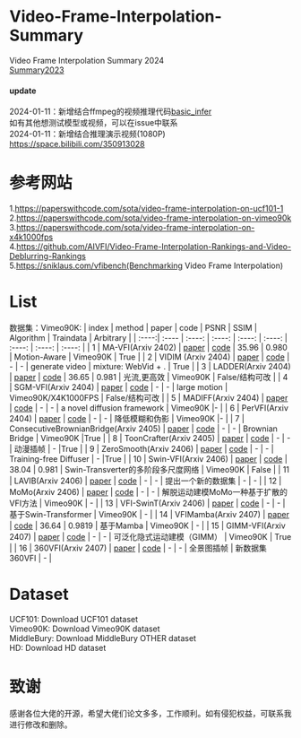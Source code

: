 # Video-Frame-Interpolation-Summary
Video Frame Interpolation Summary 2024    
[Summary2023](https://github.com/zdyshine/Video-Frame-Interpolation-Summary/blob/main/2023_before.md)

#### update
2024-01-11：新增结合ffmpeg的视频推理代码[basic_infer](https://github.com/zdyshine/Video-Frame-Interpolation-Summary/tree/main/basic_infer)    
如有其他想测试模型或视频，可以在issue中联系    
2024-01-11：新增结合推理演示视频(1080P) https://space.bilibili.com/350913028    

# 参考网站
1.https://paperswithcode.com/sota/video-frame-interpolation-on-ucf101-1     
2.https://paperswithcode.com/sota/video-frame-interpolation-on-vimeo90k     
3.https://paperswithcode.com/sota/video-frame-interpolation-on-x4k1000fps    
4.https://github.com/AIVFI/Video-Frame-Interpolation-Rankings-and-Video-Deblurring-Rankings     
5.https://sniklaus.com/vfibench(Benchmarking Video Frame Interpolation)    

# List
数据集：Vimeo90K:
| index | method  | paper | code | PSNR | SSIM | Algorithm | Traindata | Arbitrary |
| :----:| :---- | :----: | :----: | :----: | :----: | :----: | :----: | :----: |
| 1 | MA-VFI(Arxiv 2402) | [paper](https://arxiv.org/pdf/2402.02892.pdf) | [code](None) | 35.96 | 0.980 | Motion-Aware  | Vimeo90K | True |
| 2 | VIDIM (Arxiv 2404) | [paper](https://arxiv.org/pdf/2404.01203.pdf) | [code](https://vidim-interpolation.github.io/) | - | - | generate video  | mixture: WebVid + . | True |
| 3 | LADDER(Arxiv 2404) | [paper](https://arxiv.org/pdf/2404.11108.pdf) | [code](None) | 36.65 | 0.981 | 光流,更高效  | Vimeo90K | False/结构可改 |
| 4 | SGM-VFI(Arxiv 2404) | [paper](https://arxiv.org/pdf/2404.06913.pdf) | [code](https://github.com/MCG-NJU/SGM-VFI) | - | - |  large motion | Vimeo90K/X4K1000FPS | False/结构可改 |
| 5 | MADIFF(Arxiv 2404) | [paper](https://arxiv.org/pdf/2404.13534.pdf) | [code](None) | - | - |  a novel diffusion framework  | Vimeo90K |- |
| 6 | PerVFI(Arxiv 2404) | [paper](https://arxiv.org/pdf/2404.06692.pdf) | [code](https://github.com/mulns/PerVFI) | - | - |  降低模糊和伪影  | Vimeo90K |- |
| 7 | ConsecutiveBrownianBridge(Arxiv 2405) | [paper](https://arxiv.org/pdf/2405.05953) | [code](https://github.com/ZonglinL/ConsecutiveBrownianBridge) | - | - |  Brownian Bridge  | Vimeo90K |True |
| 8 | ToonCrafter(Arxiv 2405) | [paper](https://arxiv.org/abs/2405.17933) | [code](https://github.com/ToonCrafter/ToonCrafter) | - | - |  动漫插帧  | - |True |
| 9 | ZeroSmooth(Arxiv 2406) | [paper](https://arxiv.org/pdf/2406.00908) | [code](https://github.com/ssyang2020/ZeroSmooth) | - | - |  Training-free Diffuser  | - |True |
| 10 | Swin-VFI(Arxiv 2406) | [paper](https://arxiv.org/pdf/2406.11371) | [code](None) | 38.04 | 0.981 |  Swin-Transverter的多阶段多尺度网络  | Vimeo90K | False |
| 11 | LAVIB(Arxiv 2406) | [paper](https://arxiv.org/pdf/2406.09754) | [code](https://github.com/alexandrosstergiou/LAVIB) | - | - |  提出一个新的数据集  | - | - |
| 12 | MoMo(Arxiv 2406) | [paper](https://arxiv.org/pdf/2406.17256) | [code](https://github.com/JHLew/MoMo) | - | - |  解脱运动建模MoMo一种基于扩散的VFI方法  | Vimeo90K | - |
| 13 | VFI-SwinT(Arxiv 2406) | [paper](https://arxiv.org/pdf/2406.11371) | [code](None) | - | - |  基于Swin-Transformer  | Vimeo90K | - |
| 14 | VFIMamba(Arxiv 2407) | [paper](https://arxiv.org/pdf/2407.02315) | [code](https://github.com/MCG-NJU/VFIMamba) | 36.64 | 0.9819 |  基于Mamba  | Vimeo90K | - |
| 15 | GIMM-VFI(Arxiv 2407) | [paper](https://arxiv.org/pdf/2407.08680) | [code](https://github.com/GSeanCDAT/GIMM-VFI) | - | - |  可泛化隐式运动建模（GIMM）  | Vimeo90K | True |
| 16 | 360VFI(Arxiv 2407) | [paper](https://arxiv.org/pdf/2407.14066) | [code](None) | - | - |  全景图插帧  | 新数据集360VFI | - |

 
# Dataset
UCF101: Download UCF101 dataset    
Vimeo90K: Download Vimeo90K dataset    
MiddleBury: Download MiddleBury OTHER dataset    
HD: Download HD dataset    
# 致谢
感谢各位大佬的开源，希望大佬们论文多多，工作顺利。如有侵犯权益，可联系我进行修改和删除。    
